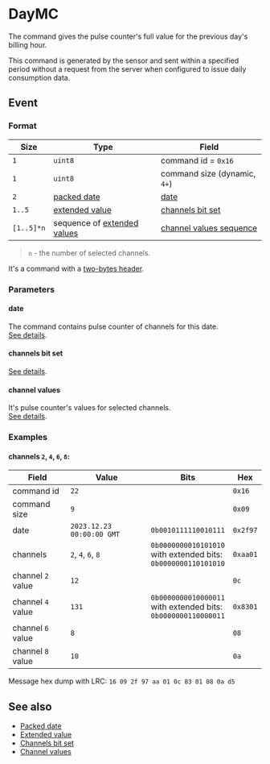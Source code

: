 # DayMC

The command gives the pulse counter's full value for the previous day's billing hour.

This command is generated by the sensor and sent within a specified period without a request from the server when configured to issue daily consumption data.


## Event

### Format

| Size       | Type                                                         | Field                                               |
| ---------- | ------------------------------------------------------------ | --------------------------------------------------- |
| `1`        | `uint8`                                                      | command id = `0x16`                                 |
| `1`        | `uint8`                                                      | command size (dynamic, `4+`)                        |
| `2`        | [packed date](../../types.md#packed-date)                    | [date](#date)                                       |
| `1..5`     | [extended value](../../types.md#extended-value)              | [channels bit set](../../types.md#channels-bit-set) |
| `[1..5]*n` | sequence of [extended values](../../types.md#extended-value) | [channel values sequence](#channel-values)          |

> `n` - the number of selected channels.

It's a command with a [two-bytes header](../../message.md#command-with-a-two-bytes-header).

### Parameters

#### date

The command contains pulse counter of channels for this date.
<br/>
[See details](../../types.md#packed-date).

#### channels bit set

[See details](../../types.md#channels-bit-set).

#### channel values

It's pulse counter's values for selected channels.
<br/>
[See details](../../types.md#channel-values).

### Examples

#### channels `2`, `4`, `6`, `8`:

| Field             | Value                     | Bits                                                                      | Hex      |
| ----------------- | ------------------------- | ------------------------------------------------------------------------- | -------- |
| command id        | `22`                      |                                                                           | `0x16`   |
| command size      | `9`                       |                                                                           | `0x09`   |
| date              | `2023.12.23 00:00:00 GMT` | `0b0010111110010111`                                                      | `0x2f97` |
| channels          | `2`, `4`, `6`, `8`        | `0b0000000010101010` <br/> with extended bits: <br/> `0b0000000110101010` | `0xaa01` |
| channel `2` value | `12`                      |                                                                           | `0c`     |
| channel `4` value | `131`                     | `0b0000000010000011` <br/> with extended bits: <br/> `0b0000000110000011` | `0x8301` |
| channel `6` value | `8`                       |                                                                           | `08`     |
| channel `8` value | `10`                      |                                                                           | `0a`     |

Message hex dump with LRC: `16 09 2f 97 aa 01 0c 83 01 08 0a d5`


## See also

* [Packed date](../../types.md#packed-date)
* [Extended value](../../types.md#extended-value)
* [Channels bit set](../../types.md#channels-bit-set)
* [Channel values](../../types.md#channel-values)
